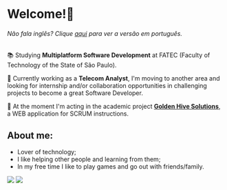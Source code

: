 # Welcome!👋
###### Não fala inglês? Clique [aqui](https://github.com/lucasroqe/lucasroqe/blob/main/README.md) para ver a versão em português.

📚 Studying **Multiplatform Software Development** at FATEC (Faculty of Technology of the State of São Paulo).

💼 Currently working as a **Telecom Analyst**, I'm moving to another area and looking for internship and/or collaboration opportunities in challenging projects to become a great Software Developer.

🚀 At the moment I'm acting in the academic project [**Golden Hive Solutions**](https://github.com/Golden-Hive-Solutions), a WEB application for SCRUM instructions.

## **About me:**
* Lover of technology;
* I like helping other people and learning from them;
* In my free time I like to play games and go out with friends/family.

<a href="https://www.linkedin.com/in/lucasroqe" target="_blank"><img src="https://img.shields.io/badge/-LinkedIn-%23000000?style= for-the-badge&logo=linkedin&logoColor=white"/></a>
<a href = "mailto:alvim.lucas2@hotmail.com" target="_blank"><img src="https://img.shields.io/badge/-Microsoft_Outlook-%23000000?style=for-the- badge&logo=microsoft-outlook&logoColor=white"></a>
